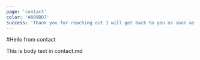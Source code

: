```yaml
---
page: 'contact'
color: '#889DD7'
success: 'Thank you for reaching out I will get back to you as soon as possible!'
---
```


#Hello from contact

This is body text in contact.md
